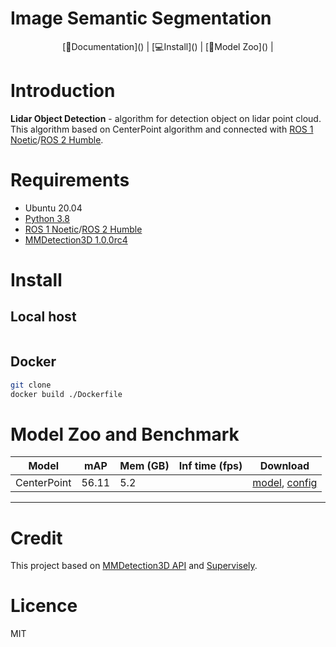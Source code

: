 # Image Semantic Segmentation

<div align="center">
	[📘Documentation]() | [💻Install]() | [🐼Model Zoo]() |
</div>

# Introduction
**Lidar Object Detection** - algorithm for detection object on lidar point cloud. This algorithm based on CenterPoint algorithm and connected with [ROS 1 Noetic]()/[ROS 2 Humble]().

# Requirements
- Ubuntu 20.04
- [Python 3.8]()
- [ROS 1 Noetic]()/[ROS 2 Humble]()
- [MMDetection3D 1.0.0rc4]()

# Install
## Local host
```bash

```

## Docker
```bash
git clone 
docker build ./Dockerfile
```

# Model Zoo and Benchmark

|Model        |mAP    |Mem (GB)|Inf time (fps)|Download     |
|-------------|-------|--------|--------------|-------------|
|CenterPoint  |56.11  |5.2     |              |[model](), [config]()|

------------------------

# Credit
This project based on [MMDetection3D API]() and [Supervisely]().

# Licence
MIT